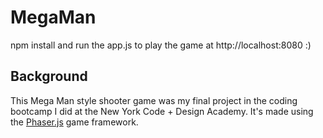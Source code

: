 # MegaMan
npm install and run the app.js to play the game at http://localhost:8080 :)

## Background

This Mega Man style shooter game was my final project in the coding bootcamp I did at the New York Code + Design Academy. It's made using the [Phaser.js](https://phaser.io/) game framework.